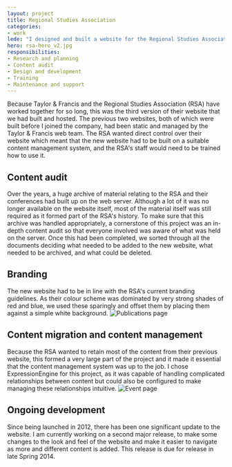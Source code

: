 ```yaml
---
layout: project
title: Regional Studies Association
categories:
- work
lede: "I designed and built a website for the Regional Studies Association, an academic society and one of Taylor &amp; Francis&rsquo; longest-serving publishing partners."
hero: rsa-hero_v2.jpg
responsibilities:
- Research and planning
- Content audit
- Design and development
- Training
- Maintenance and support
---
```


Because Taylor &amp; Francis and the Regional Studies Association (RSA) have worked together for so long, this was the third version of their website that we had built and hosted. The previous two websites, both of which were built before I joined the company, had been static and managed by the Taylor &amp; Francis web team. The RSA wanted direct control over their website which meant that the new website had to be built on a suitable content management system, and the RSA's staff would need to be trained how to use it. 

## Content audit

Over the years, a huge archive of material relating to the RSA and their conferences had built up on the web server. Although a lot of it was no longer available on the website itself, most of the material itself was still required as it formed part of the RSA's history. To make sure that this archive was handled appropriately, a cornerstone of this project was an in-depth content audit so that everyone involved was aware of what was held on the server. Once this had been completed, we sorted through all the documents deciding what needed to be added to the new website, what needed to be archived, and what could be deleted.

## Branding

The new website had to be in line with the RSA's current branding guidelines. As their colour scheme was dominated by very strong shades of red and blue, we used these sparingly and offset them by placing them against a simple white background.
![Publications page](http://cdn.jea.tt/img/work/rsa-publications-page.jpg)

## Content migration and content management

Because the RSA wanted to retain most of the content from their previous website, this formed a very large part of the project and it made it essential that the content management system was up to the job. I chose ExpressionEngine for this project, as it was capable of handling complicated relationships between content but could also be configured to make managing these relationships intuitive. 
![Event page](http://cdn.jea.tt/img/work/rsa-event-page.jpg)

## Ongoing development

Since being launched in 2012, there has been one significant update to the website. I am currently working on a second major release, to make some changes to the look and feel of the website and make it easier to navigate as more and different content is added. This release is due for release in late Spring 2014. 
